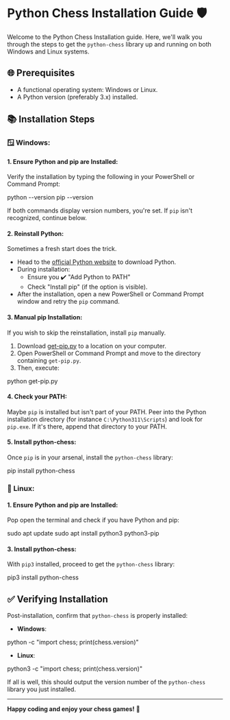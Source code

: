 # Python Chess Installation Guide 🛡️

Welcome to the Python Chess Installation guide. Here, we'll walk you through the steps to get the `python-chess` library up and running on both Windows and Linux systems.

## 🌐 Prerequisites

- A functional operating system: Windows or Linux.
- A Python version (preferably 3.x) installed.

## 📚 Installation Steps

### 🪟 Windows:

#### 1. **Ensure Python and pip are Installed**:
   
Verify the installation by typing the following in your PowerShell or Command Prompt:
   
python --version
pip --version


If both commands display version numbers, you're set. If `pip` isn't recognized, continue below.

#### 2. **Reinstall Python**:

Sometimes a fresh start does the trick.

- Head to the [official Python website](https://www.python.org/downloads/windows/) to download Python.
- During installation:
  - Ensure you ✔️ "Add Python to PATH"
  - Check "Install pip" (if the option is visible).
- After the installation, open a new PowerShell or Command Prompt window and retry the `pip` command.

#### 3. **Manual pip Installation**:

If you wish to skip the reinstallation, install `pip` manually.

1. Download [get-pip.py](https://bootstrap.pypa.io/get-pip.py) to a location on your computer.
2. Open PowerShell or Command Prompt and move to the directory containing `get-pip.py`.
3. Then, execute:

python get-pip.py


#### 4. **Check your PATH**:

Maybe `pip` is installed but isn't part of your PATH. Peer into the Python installation directory (for instance `C:\Python311\Scripts`) and look for `pip.exe`. If it's there, append that directory to your PATH.

#### 5. **Install python-chess**:

Once `pip` is in your arsenal, install the `python-chess` library:

pip install python-chess


### 🐧 Linux:

#### 1. **Ensure Python and pip are Installed**:

Pop open the terminal and check if you have Python and pip:

sudo apt update
sudo apt install python3 python3-pip


#### 3. **Install python-chess**:

With `pip3` installed, proceed to get the `python-chess` library:

pip3 install python-chess


## ✅ Verifying Installation

Post-installation, confirm that `python-chess` is properly installed:

- **Windows**:

python -c "import chess; print(chess.version)"


- **Linux**:

python3 -c "import chess; print(chess.version)"


If all is well, this should output the version number of the `python-chess` library you just installed.

---

**Happy coding and enjoy your chess games!** 🎉
